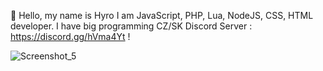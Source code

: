 
💨 Hello, my name is Hyro
I am JavaScript, PHP, Lua, NodeJS, CSS, HTML developer.
I have big programming CZ/SK Discord Server : https://discord.gg/hVma4Yt !

![Screenshot_5](https://user-images.githubusercontent.com/80064894/110015001-48238680-7cd8-11eb-83eb-e2e956350e46.png)

